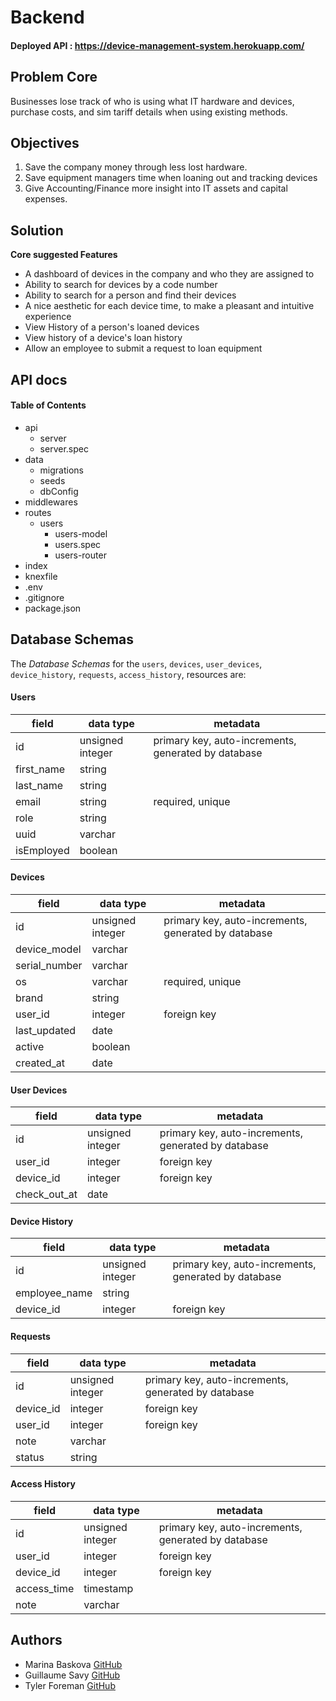 # Backend

#### Deployed API : https://device-management-system.herokuapp.com/

## Problem Core

Businesses lose track of who is using what IT hardware and devices, purchase costs, and sim tariff details when using existing methods.

## Objectives

1.  Save the company money through less lost hardware.
2.  Save equipment managers time when loaning out and tracking devices
3.  Give Accounting/Finance more insight into IT assets and capital expenses.

## Solution

**Core suggested Features**

- A dashboard of devices in the company and who they are assigned to
- Ability to search for devices by a code number
- Ability to search for a person and find their devices
- A nice aesthetic for each device time, to make a pleasant and intuitive experience
- View History of a person's loaned devices
- View history of a device's loan history
- Allow an employee to submit a request to loan equipment

## API docs

#### Table of Contents

- api
  - server
  - server.spec
- data
  - migrations
  - seeds
  - dbConfig
- middlewares
- routes
  - users
    - users-model
    - users.spec
    - users-router
- index
- knexfile
- .env
- .gitignore
- package.json

## Database Schemas

The _Database Schemas_ for the `users`, `devices`, `user_devices`, `device_history`, `requests`, `access_history`, resources are:

#### Users

| field      | data type        | metadata                                            |
| ---------- | ---------------- | --------------------------------------------------- |
| id         | unsigned integer | primary key, auto-increments, generated by database |
| first_name | string           |                                                     |
| last_name  | string           |                                                     |
| email      | string           | required, unique                                    |
| role       | string           |                                                     |
| uuid       | varchar          |                                                     |
| isEmployed | boolean          |                                                     |

#### Devices

| field         | data type        | metadata                                            |
| ------------- | ---------------- | --------------------------------------------------- |
| id            | unsigned integer | primary key, auto-increments, generated by database |
| device_model  | varchar          |                                                     |
| serial_number | varchar          |                                                     |
| os            | varchar          | required, unique                                    |
| brand         | string           |                                                     |
| user_id       | integer          | foreign key                                         |
| last_updated  | date             |                                                     |
| active        | boolean          |                                                     |
| created_at    | date             |                                                     |

#### User Devices

| field        | data type        | metadata                                            |
| ------------ | ---------------- | --------------------------------------------------- |
| id           | unsigned integer | primary key, auto-increments, generated by database |
| user_id      | integer          | foreign key                                         |
| device_id    | integer          | foreign key                                         |
| check_out_at | date             |                                                     |

#### Device History

| field         | data type        | metadata                                            |
| ------------- | ---------------- | --------------------------------------------------- |
| id            | unsigned integer | primary key, auto-increments, generated by database |
| employee_name | string           |                                                     |
| device_id     | integer          | foreign key                                         |

#### Requests

| field     | data type        | metadata                                            |
| --------- | ---------------- | --------------------------------------------------- |
| id        | unsigned integer | primary key, auto-increments, generated by database |
| device_id | integer          | foreign key                                         |
| user_id   | integer          | foreign key                                         |
| note      | varchar          |                                                     |
| status    | string           |                                                     |

#### Access History

| field       | data type        | metadata                                            |
| ----------- | ---------------- | --------------------------------------------------- |
| id          | unsigned integer | primary key, auto-increments, generated by database |
| user_id     | integer          | foreign key                                         |
| device_id   | integer          | foreign key                                         |
| access_time | timestamp        |                                                     |
| note        | varchar          |                                                     |

## Authors

- Marina Baskova [GitHub](https://github.com/MarinaBaskova)
- Guillaume Savy [GitHub](https://github.com/guillsav)
- Tyler Foreman [GitHub](https://github.com/tjforeman)
